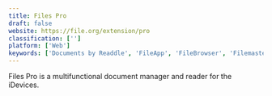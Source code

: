 ```yaml
---
title: Files Pro
draft: false 
website: https://file.org/extension/pro
classification: ['']
platform: ['Web']
keywords: ['Documents by Readdle', 'FileApp', 'FileBrowser', 'Filemaster', 'Files', 'Files Board', 'Files by Microsoft Corporation', 'Files-finder edition', 'Filza File Manager', 'iFile', 'iFiles', 'iStorage 2HD']
---
```

Files Pro is a multifunctional document manager and reader for the iDevices.